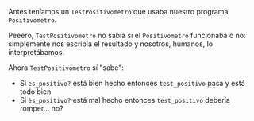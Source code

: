 Antes teníamos un `TestPositivometro` que usaba nuestro programa `Positivometro`. 

Peeero, `TestPositivometro` no sabía si el `Positivometro` funcionaba o no: simplemente nos escribía el resultado y nosotros, humanos, lo interpretábamos.

Ahora `TestPositivometro` sí "sabe": 

* Si `es_positivo?` está bien hecho entonces `test_positivo` pasa y está todo bien 
* Si `ès_positivo?` está mal hecho entonces `test_positivo` debería romper... no?